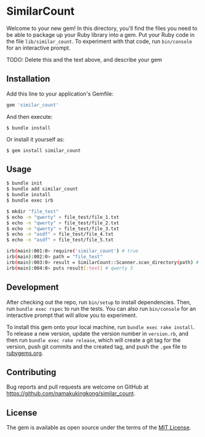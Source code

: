 # SimilarCount

Welcome to your new gem! In this directory, you'll find the files you need to be able to package up your Ruby library into a gem. Put your Ruby code in the file `lib/similar_count`. To experiment with that code, run `bin/console` for an interactive prompt.

TODO: Delete this and the text above, and describe your gem

## Installation

Add this line to your application's Gemfile:

```ruby
gem 'similar_count'
```

And then execute:

    $ bundle install

Or install it yourself as:

    $ gem install similar_count

## Usage
```bash
$ bundle init
$ bundle add similar_count
$ bundle install
$ bundle exec irb 
```
```bash
$ mkdir "file_test"
$ echo -n "qwerty" > file_test/file_1.txt
$ echo -n "qwerty" > file_test/file_2.txt
$ echo -n "qwerty" > file_test/file_3.txt
$ echo -n "asdf" > file_test/file_4.txt
$ echo -n "asdf" > file_test/file_5.txt
```

```bash
irb(main):001:0> require('similar_count') # true
irb(main):002:0> path = "file_test" 
irb(main):003:0> result = SimilarCount::Scanner.scan_directory(path) # {:text=>"qwerty 3", :content=>"qwerty", :max_count=>3, :max_hash=>"65e84be33532fb784c48129675f9eff3a682b27168c0ea744b2cf58"
irb(main):004:0> puts result[:text] # qwerty 3
```




## Development

After checking out the repo, run `bin/setup` to install dependencies. Then, run `bundle exec rspec` to run the tests. You can also run `bin/console` for an interactive prompt that will allow you to experiment.

To install this gem onto your local machine, run `bundle exec rake install`. To release a new version, update the version number in `version.rb`, and then run `bundle exec rake release`, which will create a git tag for the version, push git commits and the created tag, and push the `.gem` file to [rubygems.org](https://rubygems.org).

## Contributing

Bug reports and pull requests are welcome on GitHub at https://github.com/namakukingkong/similar_count.

## License

The gem is available as open source under the terms of the [MIT License](https://opensource.org/licenses/MIT).
